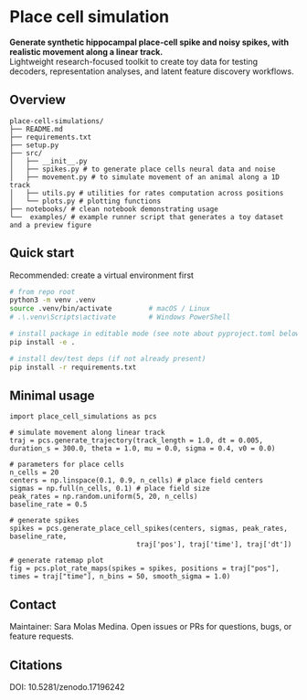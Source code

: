 # Place cell simulation

**Generate synthetic hippocampal place-cell spike and noisy spikes, with realistic movement along a linear track.**  
Lightweight research-focused toolkit to create toy data for testing decoders, representation analyses, and latent feature discovery workflows.

## Overview

```
place-cell-simulations/
├── README.md
├── requirements.txt
├── setup.py
├── src/
│   ├── __init__.py
│   ├── spikes.py # to generate place cells neural data and noise
│   ├── movement.py # to simulate movement of an animal along a 1D track
│   ├── utils.py # utilities for rates computation across positions
│   └── plots.py # plotting functions
├── notebooks/ # clean notebook demonstrating usage
└──  examples/ # example runner script that generates a toy dataset and a preview figure
```

## Quick start

Recommended: create a virtual environment first

```bash
# from repo root
python3 -m venv .venv
source .venv/bin/activate         # macOS / Linux
# .\.venv\Scripts\activate        # Windows PowerShell

# install package in editable mode (see note about pyproject.toml below)
pip install -e .

# install dev/test deps (if not already present)
pip install -r requirements.txt
```

## Minimal usage 

```
import place_cell_simulations as pcs

# simulate movement along linear track
traj = pcs.generate_trajectory(track_length = 1.0, dt = 0.005, duration_s = 300.0, theta = 1.0, mu = 0.0, sigma = 0.4, v0 = 0.0)

# parameters for place cells
n_cells = 20
centers = np.linspace(0.1, 0.9, n_cells) # place field centers
sigmas = np.full(n_cells, 0.1) # place field size
peak_rates = np.random.uniform(5, 20, n_cells)
baseline_rate = 0.5
    
# generate spikes 
spikes = pcs.generate_place_cell_spikes(centers, sigmas, peak_rates, baseline_rate,
                               traj['pos'], traj['time'], traj['dt'])

# generate ratemap plot
fig = pcs.plot_rate_maps(spikes = spikes, positions = traj["pos"], times = traj["time"], n_bins = 50, smooth_sigma = 1.0)
```

## Contact

Maintainer: Sara Molas Medina. Open issues or PRs for questions, bugs, or feature requests.

## Citations 

DOI: 10.5281/zenodo.17196242
